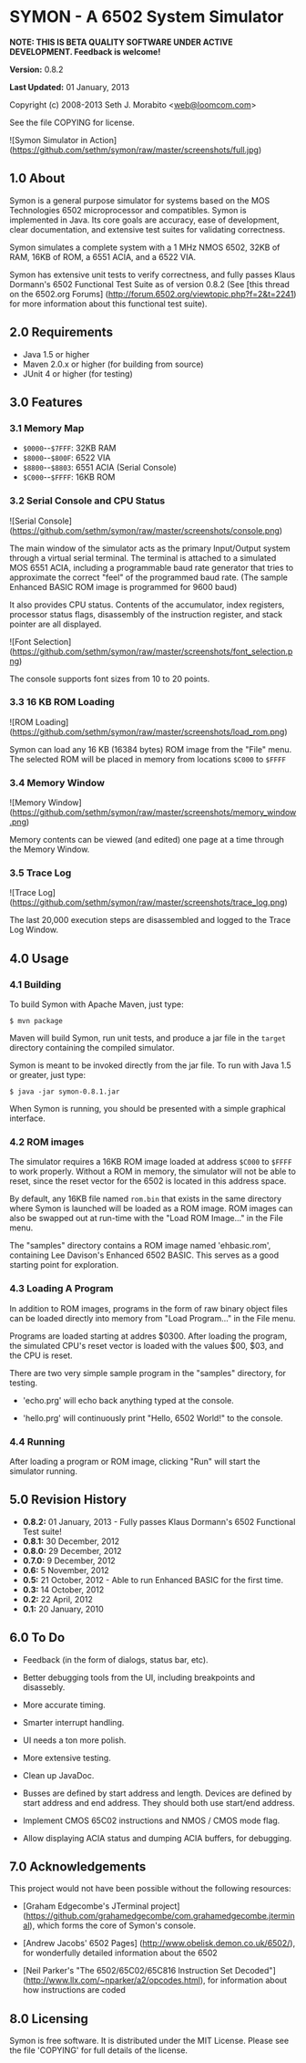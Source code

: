 SYMON - A 6502 System Simulator
===============================

**NOTE: THIS IS BETA QUALITY SOFTWARE UNDER ACTIVE DEVELOPMENT.  Feedback is
welcome!**

**Version:** 0.8.2

**Last Updated:** 01 January, 2013

Copyright (c) 2008-2013 Seth J. Morabito &lt;web@loomcom.com&gt;

See the file COPYING for license.


![Symon Simulator in Action] (https://github.com/sethm/symon/raw/master/screenshots/full.jpg)

## 1.0 About

Symon is a general purpose simulator for systems based on the MOS
Technologies 6502 microprocessor and compatibles. Symon is implemented
in Java. Its core goals are accuracy, ease of development, clear
documentation, and extensive test suites for validating correctness.

Symon simulates a complete system with a 1 MHz NMOS 6502, 32KB of RAM,
16KB of ROM, a 6551 ACIA, and a 6522 VIA.

Symon has extensive unit tests to verify correctness, and fully passes
Klaus Dormann's 6502 Functional Test Suite as of version 0.8.2
(See [this thread on the 6502.org Forums] (http://forum.6502.org/viewtopic.php?f=2&t=2241)
for more information about this functional test suite).

## 2.0 Requirements

  - Java 1.5 or higher
  - Maven 2.0.x or higher (for building from source)
  - JUnit 4 or higher (for testing)

## 3.0 Features

### 3.1 Memory Map

  - `$0000`--`$7FFF`: 32KB RAM
  - `$8000`--`$800F`: 6522 VIA
  - `$8800`--`$8803`: 6551 ACIA (Serial Console)
  - `$C000`--`$FFFF`: 16KB ROM

### 3.2 Serial Console and CPU Status

![Serial Console] (https://github.com/sethm/symon/raw/master/screenshots/console.png)

The main window of the simulator acts as the primary Input/Output
system through a virtual serial terminal. The terminal is attached to
a simulated MOS 6551 ACIA, including a programmable baud rate
generator that tries to approximate the correct "feel" of the
programmed baud rate. (The sample Enhanced BASIC ROM image is
programmed for 9600 baud)

It also provides CPU status. Contents of the accumulator, index
registers, processor status flags, disassembly of the instruction
register, and stack pointer are all displayed.

![Font Selection] (https://github.com/sethm/symon/raw/master/screenshots/font_selection.png)

The console supports font sizes from 10 to 20 points.

### 3.3 16 KB ROM Loading

![ROM Loading] (https://github.com/sethm/symon/raw/master/screenshots/load_rom.png)

Symon can load any 16 KB (16384 bytes) ROM image from the "File"
menu. The selected ROM will be placed in memory from locations `$C000`
to `$FFFF`

### 3.4 Memory Window

![Memory Window] (https://github.com/sethm/symon/raw/master/screenshots/memory_window.png)

Memory contents can be viewed (and edited) one page at a time through the Memory Window.

### 3.5 Trace Log

![Trace Log] (https://github.com/sethm/symon/raw/master/screenshots/trace_log.png)

The last 20,000 execution steps are disassembled and logged to the Trace Log Window.

## 4.0 Usage

### 4.1 Building

To build Symon with Apache Maven, just type:

    $ mvn package

Maven will build Symon, run unit tests, and produce a jar file in the
`target` directory containing the compiled simulator.

Symon is meant to be invoked directly from the jar file. To run with
Java 1.5 or greater, just type:

    $ java -jar symon-0.8.1.jar

When Symon is running, you should be presented with a simple graphical
interface.

### 4.2 ROM images

The simulator requires a 16KB ROM image loaded at address `$C000` to `$FFFF` to
work properly. Without a ROM in memory, the simulator will not be able to
reset, since the reset vector for the 6502 is located in this address space.

By default, any 16KB file named `rom.bin` that exists in the same directory
where Symon is launched will be loaded as a ROM image. ROM images can also
be swapped out at run-time with the "Load ROM Image..." in the File menu.

The "samples" directory contains a ROM image named 'ehbasic.rom', containing
Lee Davison's Enhanced 6502 BASIC. This serves as a good starting point for
exploration.

### 4.3 Loading A Program

In addition to ROM images, programs in the form of raw binary object files can
be loaded directly into memory from "Load Program..." in the File menu.

Programs are loaded starting at addres $0300.  After loading the program, the
simulated CPU's reset vector is loaded with the values $00, $03, and the CPU is
reset.

There are two very simple sample program in the "samples" directory,
for testing.
  
- 'echo.prg' will echo back anything typed at the console.

- 'hello.prg' will continuously print "Hello, 6502 World!" to the console.

### 4.4 Running

After loading a program or ROM image, clicking "Run" will start the simulator
running.

## 5.0 Revision History

  - **0.8.2:** 01 January, 2013 - Fully passes Klaus Dormann's 6502 Functional Test suite!
  - **0.8.1:** 30 December, 2012
  - **0.8.0:** 29 December, 2012
  - **0.7.0:** 9 December, 2012
  - **0.6:** 5 November, 2012
  - **0.5:** 21 October, 2012 - Able to run Enhanced BASIC for the first time.
  - **0.3:** 14 October, 2012
  - **0.2:** 22 April, 2012
  - **0.1:** 20 January, 2010

## 6.0 To Do

  - Feedback (in the form of dialogs, status bar, etc).

  - Better debugging tools from the UI, including breakpoints
    and disassebly.

  - More accurate timing.
  
  - Smarter interrupt handling.

  - UI needs a ton more polish.

  - More extensive testing.

  - Clean up JavaDoc.

  - Busses are defined by start address and length. Devices are defined
    by start address and end address. They should both use start/end
    address.

  - Implement CMOS 65C02 instructions and NMOS / CMOS mode flag.

  - Allow displaying ACIA status and dumping ACIA buffers, for
    debugging.

## 7.0 Acknowledgements

This project would not have been possible without the following resources:

  - [Graham Edgecombe's JTerminal project] (https://github.com/grahamedgecombe/com.grahamedgecombe.jterminal),
    which forms the core of Symon's console.

  - [Andrew Jacobs' 6502 Pages] (http://www.obelisk.demon.co.uk/6502/), for 
    wonderfully detailed information about the 6502

  - [Neil Parker's "The 6502/65C02/65C816 Instruction Set Decoded"] (http://www.llx.com/~nparker/a2/opcodes.html),
    for information about how instructions are coded

## 8.0 Licensing

Symon is free software.  It is distributed under the MIT License.
Please see the file 'COPYING' for full details of the license.
